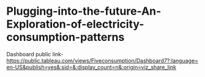 # Plugging-into-the-future-An-Exploration-of-electricity-consumption-patterns
Dashboard public link-https://public.tableau.com/views/Fiveconsumption/Dashboard7?:language=en-US&publish=yes&:sid=&:display_count=n&:origin=viz_share_link


